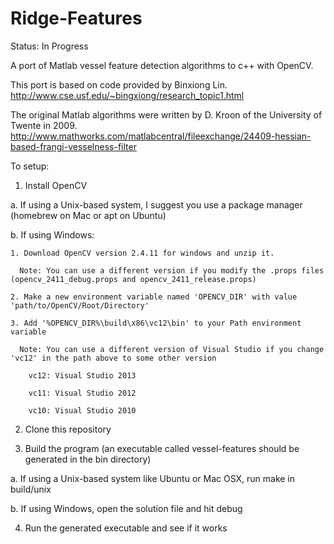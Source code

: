 Ridge-Features
==============

Status: In Progress

A port of Matlab vessel feature detection algorithms to c++ with OpenCV.

This port is based on code provided by Binxiong Lin. 
http://www.cse.usf.edu/~bingxiong/research_topic1.html

The original Matlab algorithms were written by D. Kroon of the University of Twente in 2009.
http://www.mathworks.com/matlabcentral/fileexchange/24409-hessian-based-frangi-vesselness-filter

To setup:

1. Install OpenCV

  a. If using a Unix-based system, I suggest you use a package manager (homebrew on Mac or apt on Ubuntu)
  
  b. If using Windows:
    
    1. Download OpenCV version 2.4.11 for windows and unzip it. 
    
      Note: You can use a different version if you modify the .props files (opencv_2411_debug.props and opencv_2411_release.props)
    
    2. Make a new environment variable named 'OPENCV_DIR' with value 'path/to/OpenCV/Root/Directory'
    
    3. Add '%OPENCV_DIR%\build\x86\vc12\bin' to your Path environment variable
    
      Note: You can use a different version of Visual Studio if you change 'vc12' in the path above to some other version
      
        vc12: Visual Studio 2013
        
        vc11: Visual Studio 2012
        
        vc10: Visual Studio 2010

2. Clone this repository

3. Build the program (an executable called vessel-features should be generated in the bin directory)

  a. If using a Unix-based system like Ubuntu or Mac OSX, run make in build/unix
  
  b. If using Windows, open the solution file and hit debug

4. Run the generated executable and see if it works

